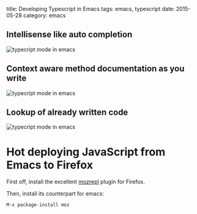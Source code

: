 title: Developing Typescript in Emacs
tags: emacs, typescript
date: 2015-05-28
category: emacs

## Intellisense like auto completion
<img src="/graphics/emacs/2015/typescript-auto-complete.png" alt="typecript mode in emacs"/>

## Context aware method documentation as you write
<img src="/graphics/emacs/2015/typescript-eldoc.png" alt="typecript mode in emacs"/>

## Lookup of already written code
<img src="/graphics/emacs/2015/typescript-lookup-documentation.png" alt="typecript mode in emacs"/>

# Hot deploying JavaScript from Emacs to Firefox
First off, install the excellent
[mozrepl](https://addons.mozilla.org/en-us/firefox/addon/mozrepl/)
plugin for Firefox.

Then, install its counterpart for emacs:

    M-x package-install moz


